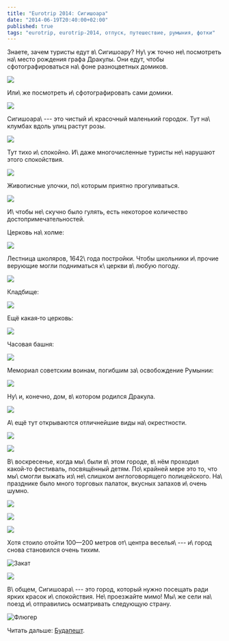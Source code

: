 ```yaml
---
title: "Eurotrip 2014: Сигишоара"
date: "2014-06-19T20:40:00+02:00"
published: true
tags: "eurotrip, eurotrip-2014, отпуск, путешествие, румыния, фотки"
---
```


Знаете, зачем туристы едут в\ Сигишоару? Ну\ уж точно не\ посмотреть на\ место рождения графа Дракулы. Они едут, чтобы 
сфотографироваться на\ фоне разноцветных домиков. 

![](/images/travel/2014-06-eurotrip/sighisoara-faces.jpg)

Или\ же посмотреть и\ сфотографировать сами домики.

![](/images/travel/2014-06-eurotrip/sighisoara-windows.jpg)

<!--more-->

Сигишоара\ --- это чистый и\ красочный маленький городок. Тут на\ клумбах вдоль улиц растут розы.

![](/images/travel/2014-06-eurotrip/sighisoara-roses.jpg)

Тут тихо и\ спокойно. И\ даже многочисленные туристы не\ нарушают этого спокойствия.

![](/images/travel/2014-06-eurotrip/sighisoara-streets-1.jpg)

Живописные улочки, по\ которым приятно прогуливаться.

![](/images/travel/2014-06-eurotrip/sighisoara-streets-2.jpg)

И\ чтобы не\ скучно было гулять, есть некоторое количество достопримечательностей.

Церковь на\ холме:

![](/images/travel/2014-06-eurotrip/sighisoara-church-on-the-hill.jpg)

Лестница школяров, 1642\ года постройки. Чтобы школьники и\ прочие верующие могли подниматься к\ церкви в\ любую погоду.

![](/images/travel/2014-06-eurotrip/sighisoara-steps.jpg)

Кладбище:

![](/images/travel/2014-06-eurotrip/sighisoara-graveyard.jpg)

Ещё какая&#8209;то церковь:

![](/images/travel/2014-06-eurotrip/sighisoara-church.jpg)

Часовая башня:

![](/images/travel/2014-06-eurotrip/sighisoara-clocks-tower.jpg)

Мемориал советским воинам, погибшим за\ освобождение Румынии:

![](/images/travel/2014-06-eurotrip/sighisoara-memorial.jpg)

Ну\ и, конечно, дом, в\ котором родился Дракула.

![](/images/travel/2014-06-eurotrip/sighisoara-dracula.jpg)

А\ ещё тут открываются отличнейшие виды на\ окрестности.

![](/images/travel/2014-06-eurotrip/sighisoara-top-view-1.jpg)

![](/images/travel/2014-06-eurotrip/sighisoara-top-view-2.jpg) 

В\ воскресенье, когда мы\ были в\ этом городе, в\ нём проходил какой&#8209;то фестиваль, посвящённый детям. По\ крайней 
мере это то, что мы\ смогли выжать из\ не\ слишком англоговорящего полицейского. На\ празднике было много торговых 
палаток, вкусных запахов и\ очень шумно.

![](/images/travel/2014-06-eurotrip/sighisoara-fest-1.jpg)

![](/images/travel/2014-06-eurotrip/sighisoara-fest-2.jpg)

![](/images/travel/2014-06-eurotrip/sighisoara-fest-3.jpg)

Хотя стоило отойти 100—200 метров от\ центра веселья\ --- и\ город снова становился очень тихим.

![Закат](/images/travel/2014-06-eurotrip/sighisoara-sunset.jpg "Закат")

![](/images/travel/2014-06-eurotrip/sighisoara-black-and-white-church.jpg)

В\ общем, Сигишоара\ --- это город, который нужно посещать ради ярких красок и\ спокойствия. Не\ проезжайте мимо! Мы\ же 
сели на\ поезд и\ отправились осматривать следующую страну.

![Флюгер](/images/travel/2014-06-eurotrip/sighisoara-weathercock.jpg "Флюгер")

Читать дальше: [Будапешт](/post/eurotrip-2014-budapest/).
